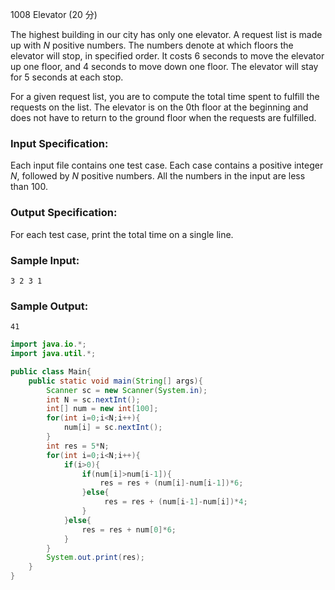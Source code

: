 1008 Elevator (20 分)

The highest building in our city has only one elevator. A request list is made up with *N* positive numbers. The numbers denote at which floors the elevator will stop, in specified order. It costs 6 seconds to move the elevator up one floor, and 4 seconds to move down one floor. The elevator will stay for 5 seconds at each stop.

For a given request list, you are to compute the total time spent to fulfill the requests on the list. The elevator is on the 0th floor at the beginning and does not have to return to the ground floor when the requests are fulfilled.

### Input Specification:

Each input file contains one test case. Each case contains a positive integer *N*, followed by *N* positive numbers. All the numbers in the input are less than 100.

### Output Specification:

For each test case, print the total time on a single line.

### Sample Input:

```in
3 2 3 1
```

### Sample Output:

```out
41
```

```java
import java.io.*;
import java.util.*;

public class Main{
    public static void main(String[] args){
        Scanner sc = new Scanner(System.in);
        int N = sc.nextInt();
        int[] num = new int[100];
        for(int i=0;i<N;i++){
            num[i] = sc.nextInt();
        }
        int res = 5*N;
        for(int i=0;i<N;i++){
            if(i>0){
                if(num[i]>num[i-1]){
                    res = res + (num[i]-num[i-1])*6;
                }else{
                     res = res + (num[i-1]-num[i])*4;
                }
            }else{
                res = res + num[0]*6;
            }
        }
        System.out.print(res);
    }
}
```

